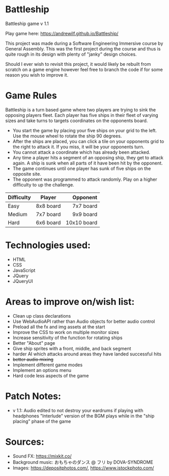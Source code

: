 # Battleship

Battleship game v 1.1

Play game here: https://andrewilf.github.io/Battleship/

This project was made during a Software Engineering Immersive course by General Assembly. This was the first project during the course and thus is quite rough in its design with plenty of "janky" design choices.

Should I ever wish to revisit this project, it would likely be rebuilt from scratch on a game engine however feel free to branch the code if for some reason you wish to improve it.

# Game Rules

Battleship is a turn based game where two players are trying to sink the opposing players fleet. Each player has five ships in their fleet of varying sizes and take turns to targets coordinates on the opponents board.

- You start the game by placing your five ships on your grid to the left. Use the mouse wheel to rotate the ship 90 degrees.
- After the ships are placed, you can click a tile on your opponents grid to the right to attack it. If you miss, it will be your opponents turn.
- You cannot attack a coordinate which has already been attacked.
- Any time a player hits a segment of an opposing ship, they get to attack again. A ship is sunk when all parts of it have been hit by the opponent.
- The game continues until one player has sunk of five ships on the opposite site.
- The opponent was programmed to attack randomly. Play on a higher difficulty to up the challenge.

| Difficulty |  Player   |    Opponent |
| ---------- | :-------: | ----------: |
| Easy       | 8x8 board |   7x7 board |
| Medium     | 7x7 board |   9x9 board |
| Hard       | 6x6 board | 10x10 board |

# Technologies used:

- HTML
- CSS
- JavaScript
- JQuery
- JQueryUI

# Areas to improve on/wish list:

- Clean up class declarations
- Use WebAudioAPI rather than Audio objects for better audio control
- Preload all the fx and img assets at the start
- Improve the CSS to work on multiple monitor sizes
- Increase sensitivity of the function for rotating ships
- Better "About" page
- Give ship sprites with a front, middle, and back segment
- harder AI which attacks around areas they have landed successful hits
- ~~better audio mixing~~
- Implement different game modes
- Implement an options menu
- Hard code less aspects of the game

# Patch Notes:

- v 1.1: Audio edited to not destroy your eardrums if playing with headphones
  "Interlude" version of the BGM plays while in the "ship placing" phase of the game

# Sources:

- Sound FX: https://mixkit.co/
- Background music: おもちゃのダンス @ フリ by DOVA-SYNDROME
- Images: https://depositphotos.com/,
  https://www.istockphoto.com/

